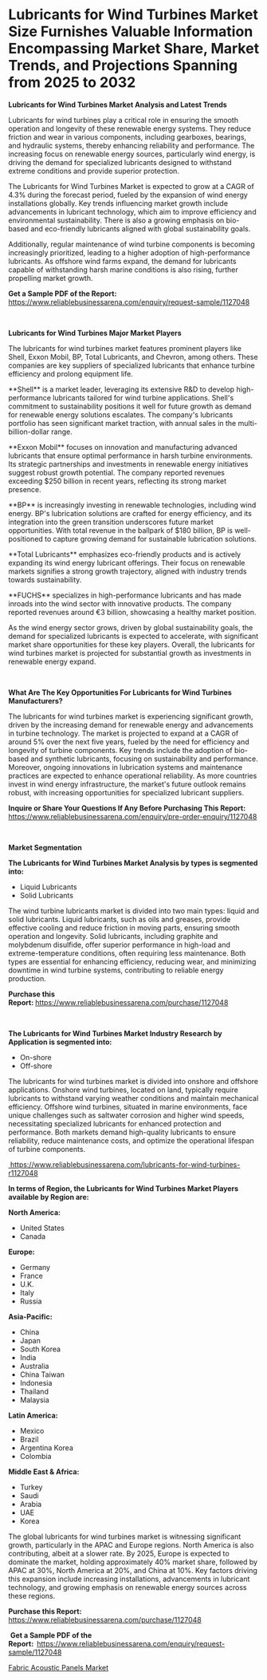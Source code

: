 <p><h1>Lubricants for Wind Turbines Market Size Furnishes Valuable Information Encompassing Market Share, Market Trends, and Projections Spanning from 2025 to 2032</h1></p><p><strong>Lubricants for Wind Turbines Market Analysis and Latest Trends</strong></p>
<p><p>Lubricants for wind turbines play a critical role in ensuring the smooth operation and longevity of these renewable energy systems. They reduce friction and wear in various components, including gearboxes, bearings, and hydraulic systems, thereby enhancing reliability and performance. The increasing focus on renewable energy sources, particularly wind energy, is driving the demand for specialized lubricants designed to withstand extreme conditions and provide superior protection.</p><p>The Lubricants for Wind Turbines Market is expected to grow at a CAGR of 4.3% during the forecast period, fueled by the expansion of wind energy installations globally. Key trends influencing market growth include advancements in lubricant technology, which aim to improve efficiency and environmental sustainability. There is also a growing emphasis on bio-based and eco-friendly lubricants aligned with global sustainability goals.</p><p>Additionally, regular maintenance of wind turbine components is becoming increasingly prioritized, leading to a higher adoption of high-performance lubricants. As offshore wind farms expand, the demand for lubricants capable of withstanding harsh marine conditions is also rising, further propelling market growth.</p></p>
<p><strong>Get a Sample PDF of the Report:&nbsp;</strong> <a href="https://www.reliablebusinessarena.com/enquiry/request-sample/1127048?utm_campaign=3270&utm_medium=2&utm_source=Github&utm_content=ia&utm_term=02042025&utm_id=lubricants-for-wind-turbines">https://www.reliablebusinessarena.com/enquiry/request-sample/1127048</a></p>
<p>&nbsp;</p>
<p><strong>Lubricants for Wind Turbines Major Market Players</strong></p>
<p><p>The lubricants for wind turbines market features prominent players like Shell, Exxon Mobil, BP, Total Lubricants, and Chevron, among others. These companies are key suppliers of specialized lubricants that enhance turbine efficiency and prolong equipment life.</p><p>**Shell** is a market leader, leveraging its extensive R&D to develop high-performance lubricants tailored for wind turbine applications. Shell's commitment to sustainability positions it well for future growth as demand for renewable energy solutions escalates. The company's lubricants portfolio has seen significant market traction, with annual sales in the multi-billion-dollar range.</p><p>**Exxon Mobil** focuses on innovation and manufacturing advanced lubricants that ensure optimal performance in harsh turbine environments. Its strategic partnerships and investments in renewable energy initiatives suggest robust growth potential. The company reported revenues exceeding $250 billion in recent years, reflecting its strong market presence.</p><p>**BP** is increasingly investing in renewable technologies, including wind energy. BP's lubrication solutions are crafted for energy efficiency, and its integration into the green transition underscores future market opportunities. With total revenue in the ballpark of $180 billion, BP is well-positioned to capture growing demand for sustainable lubrication solutions.</p><p>**Total Lubricants** emphasizes eco-friendly products and is actively expanding its wind energy lubricant offerings. Their focus on renewable markets signifies a strong growth trajectory, aligned with industry trends towards sustainability.</p><p>**FUCHS** specializes in high-performance lubricants and has made inroads into the wind sector with innovative products. The company reported revenues around €3 billion, showcasing a healthy market position.</p><p>As the wind energy sector grows, driven by global sustainability goals, the demand for specialized lubricants is expected to accelerate, with significant market share opportunities for these key players. Overall, the lubricants for wind turbines market is projected for substantial growth as investments in renewable energy expand.</p></p>
<p>&nbsp;</p>
<p><strong>What Are The Key Opportunities For Lubricants for Wind Turbines Manufacturers?</strong></p>
<p><p>The lubricants for wind turbines market is experiencing significant growth, driven by the increasing demand for renewable energy and advancements in turbine technology. The market is projected to expand at a CAGR of around 5% over the next five years, fueled by the need for efficiency and longevity of turbine components. Key trends include the adoption of bio-based and synthetic lubricants, focusing on sustainability and performance. Moreover, ongoing innovations in lubrication systems and maintenance practices are expected to enhance operational reliability. As more countries invest in wind energy infrastructure, the market's future outlook remains robust, with increasing opportunities for specialized lubricant suppliers.</p></p>
<p><strong>Inquire or Share Your Questions If Any Before Purchasing This Report:</strong> <a href="https://www.reliablebusinessarena.com/enquiry/pre-order-enquiry/1127048?utm_campaign=3270&utm_medium=2&utm_source=Github&utm_content=ia&utm_term=02042025&utm_id=lubricants-for-wind-turbines">https://www.reliablebusinessarena.com/enquiry/pre-order-enquiry/1127048</a></p>
<p>&nbsp;</p>
<p><strong>Market Segmentation</strong></p>
<p><strong>The Lubricants for Wind Turbines Market Analysis by types is segmented into:</strong></p>
<p><ul><li>Liquid Lubricants</li><li>Solid Lubricants</li></ul></p>
<p><p>The wind turbine lubricants market is divided into two main types: liquid and solid lubricants. Liquid lubricants, such as oils and greases, provide effective cooling and reduce friction in moving parts, ensuring smooth operation and longevity. Solid lubricants, including graphite and molybdenum disulfide, offer superior performance in high-load and extreme-temperature conditions, often requiring less maintenance. Both types are essential for enhancing efficiency, reducing wear, and minimizing downtime in wind turbine systems, contributing to reliable energy production.</p></p>
<p><strong>Purchase this Report:&nbsp;</strong><a href="https://www.reliablebusinessarena.com/purchase/1127048?utm_campaign=3270&utm_medium=2&utm_source=Github&utm_content=ia&utm_term=02042025&utm_id=lubricants-for-wind-turbines">https://www.reliablebusinessarena.com/purchase/1127048</a></p>
<p>&nbsp;</p>
<p><strong>The Lubricants for Wind Turbines Market Industry Research by Application is segmented into:</strong></p>
<p><ul><li>On-shore</li><li>Off-shore</li></ul></p>
<p><p>The lubricants for wind turbines market is divided into onshore and offshore applications. Onshore wind turbines, located on land, typically require lubricants to withstand varying weather conditions and maintain mechanical efficiency. Offshore wind turbines, situated in marine environments, face unique challenges such as saltwater corrosion and higher wind speeds, necessitating specialized lubricants for enhanced protection and performance. Both markets demand high-quality lubricants to ensure reliability, reduce maintenance costs, and optimize the operational lifespan of turbine components.</p></p>
<p><a href="https://www.reliablebusinessarena.com/lubricants-for-wind-turbines-r1127048?utm_campaign=3270&utm_medium=2&utm_source=Github&utm_content=ia&utm_term=02042025&utm_id=lubricants-for-wind-turbines">&nbsp;https://www.reliablebusinessarena.com/lubricants-for-wind-turbines-r1127048</a></p>
<p><strong>In terms of Region, the Lubricants for Wind Turbines Market Players available by Region are:</strong></p>
<p>
    <p> <strong> North America: </strong>
        <ul>
            <li>United States</li>
            <li>Canada</li>
        </ul>
        </p> 
    <p> <strong> Europe: </strong>
        <ul>
            <li>Germany</li>
            <li>France</li>
            <li>U.K.</li>
            <li>Italy</li>
            <li>Russia</li>
        </ul>
        </p> 
    <p> <strong> Asia-Pacific: </strong>
        <ul>
            <li>China</li>
            <li>Japan</li>
            <li>South Korea</li>
            <li>India</li>
            <li>Australia</li>
            <li>China Taiwan</li>
            <li>Indonesia</li>
            <li>Thailand</li>
            <li>Malaysia</li>
        </ul>
        </p> 
    <p> <strong> Latin America: </strong>
        <ul>
            <li>Mexico</li>
            <li>Brazil</li>
            <li>Argentina Korea</li>
            <li>Colombia</li>
        </ul>
        </p> 
    <p> <strong> Middle East & Africa: </strong>
        <ul>
            <li>Turkey</li>
            <li>Saudi</li>
            <li>Arabia</li>
            <li>UAE</li>
            <li>Korea</li>
        </ul>
    </p>
    </p>
<p><p>The global lubricants for wind turbines market is witnessing significant growth, particularly in the APAC and Europe regions. North America is also contributing, albeit at a slower rate. By 2025, Europe is expected to dominate the market, holding approximately 40% market share, followed by APAC at 30%, North America at 20%, and China at 10%. Key factors driving this expansion include increasing installations, advancements in lubricant technology, and growing emphasis on renewable energy sources across these regions.</p></p>
<p><strong>Purchase this Report: </strong><a href="https://www.reliablebusinessarena.com/purchase/1127048?utm_campaign=3270&utm_medium=2&utm_source=Github&utm_content=ia&utm_term=02042025&utm_id=lubricants-for-wind-turbines">https://www.reliablebusinessarena.com/purchase/1127048</a></p>
<p>&nbsp;<strong>Get a Sample PDF of the Report:&nbsp;&nbsp;</strong><a href="https://www.reliablebusinessarena.com/enquiry/request-sample/1127048?utm_campaign=3270&utm_medium=2&utm_source=Github&utm_content=ia&utm_term=02042025&utm_id=lubricants-for-wind-turbines">https://www.reliablebusinessarena.com/enquiry/request-sample/1127048</a></p>
<p><strong></strong></p>
<p><p><a href="https://github.com/vigoseiler/Market-Research-Report-List-1/blob/main/fabric-acoustic-panels-market.md?utm_campaign=3270&utm_medium=2&utm_source=Github&utm_content=ia&utm_term=02042025&utm_id=lubricants-for-wind-turbines">Fabric Acoustic Panels Market</a></p></p>